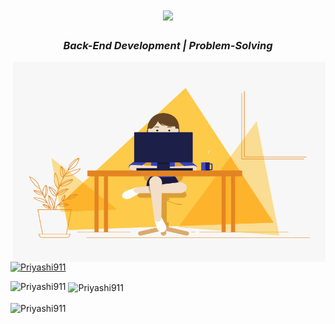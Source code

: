 
<h1 align="center">
    <img src="https://readme-typing-svg.herokuapp.com/?font=Righteous&size=35&color=0000FF&center=true&vCenter=true&width=500&height=70&duration=4000&lines=Hello+World!+👋;+I'm+Priyashi!;" />
</h1>

<h3 align="center"><em>Back-End Development | Problem-Solving</em></h3>
 <img align="right" alt="GIF" src="https://github.com/Priyashi911/Priyashi911/blob/main/code.gif?raw=true" width="500" height="320" />


<p align="left"> <a href="https://github.com/ryo-ma/github-profile-trophy"><img src="https://github-profile-trophy.vercel.app/?username=Priyashi911" alt="Priyashi911" /></a> </p>

<p><img align="left" src="https://github-readme-stats.vercel.app/api/top-langs?username=Priyashi911&show_icons=true&locale=en&layout=compact&theme=tokyonight" alt="Priyashi911" /></p>

<p>&nbsp;<img align="center" src="https://github-readme-stats.vercel.app/api?username=Priyashi911&show_icons=true&locale=en&theme=tokyonight" alt="Priyashi911" /></p>

<p><img align="center" src="https://github-readme-streak-stats.herokuapp.com/?user=Priyashi911&&theme=tokyonight" alt="Priyashi911" /></p>
